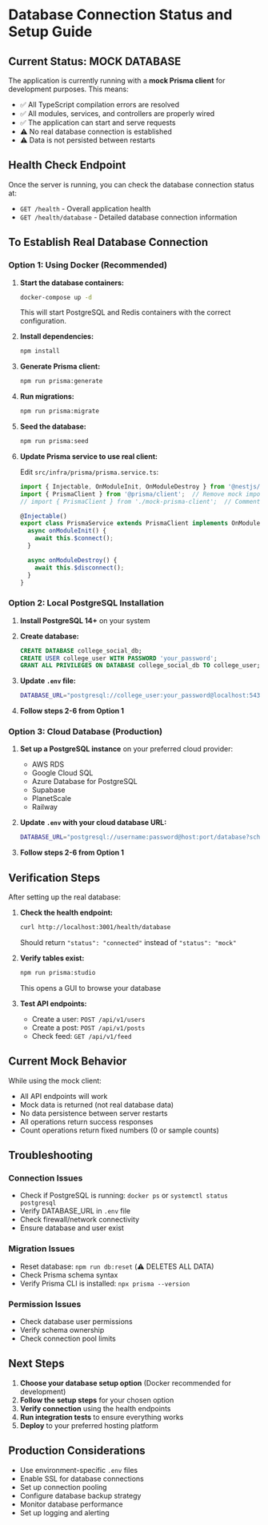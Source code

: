 # Database Connection Status and Setup Guide

## Current Status: MOCK DATABASE

The application is currently running with a **mock Prisma client** for development purposes. This means:

- ✅ All TypeScript compilation errors are resolved
- ✅ All modules, services, and controllers are properly wired
- ✅ The application can start and serve requests
- ⚠️ No real database connection is established
- ⚠️ Data is not persisted between restarts

## Health Check Endpoint

Once the server is running, you can check the database connection status at:
- `GET /health` - Overall application health
- `GET /health/database` - Detailed database connection information

## To Establish Real Database Connection

### Option 1: Using Docker (Recommended)

1. **Start the database containers:**
   ```bash
   docker-compose up -d
   ```
   This will start PostgreSQL and Redis containers with the correct configuration.

2. **Install dependencies:**
   ```bash
   npm install
   ```

3. **Generate Prisma client:**
   ```bash
   npm run prisma:generate
   ```

4. **Run migrations:**
   ```bash
   npm run prisma:migrate
   ```

5. **Seed the database:**
   ```bash
   npm run prisma:seed
   ```

6. **Update Prisma service to use real client:**
   
   Edit `src/infra/prisma/prisma.service.ts`:
   ```typescript
   import { Injectable, OnModuleInit, OnModuleDestroy } from '@nestjs/common';
   import { PrismaClient } from '@prisma/client';  // Remove mock import
   // import { PrismaClient } from './mock-prisma-client';  // Comment this out

   @Injectable()
   export class PrismaService extends PrismaClient implements OnModuleInit, OnModuleDestroy {
     async onModuleInit() {
       await this.$connect();
     }

     async onModuleDestroy() {
       await this.$disconnect();
     }
   }
   ```

### Option 2: Local PostgreSQL Installation

1. **Install PostgreSQL 14+** on your system

2. **Create database:**
   ```sql
   CREATE DATABASE college_social_db;
   CREATE USER college_user WITH PASSWORD 'your_password';
   GRANT ALL PRIVILEGES ON DATABASE college_social_db TO college_user;
   ```

3. **Update `.env` file:**
   ```bash
   DATABASE_URL="postgresql://college_user:your_password@localhost:5432/college_social_db?schema=public"
   ```

4. **Follow steps 2-6 from Option 1**

### Option 3: Cloud Database (Production)

1. **Set up a PostgreSQL instance** on your preferred cloud provider:
   - AWS RDS
   - Google Cloud SQL
   - Azure Database for PostgreSQL
   - Supabase
   - PlanetScale
   - Railway

2. **Update `.env` with your cloud database URL:**
   ```bash
   DATABASE_URL="postgresql://username:password@host:port/database?schema=public"
   ```

3. **Follow steps 2-6 from Option 1**

## Verification Steps

After setting up the real database:

1. **Check the health endpoint:**
   ```bash
   curl http://localhost:3001/health/database
   ```
   Should return `"status": "connected"` instead of `"status": "mock"`

2. **Verify tables exist:**
   ```bash
   npm run prisma:studio
   ```
   This opens a GUI to browse your database

3. **Test API endpoints:**
   - Create a user: `POST /api/v1/users`
   - Create a post: `POST /api/v1/posts`
   - Check feed: `GET /api/v1/feed`

## Current Mock Behavior

While using the mock client:
- All API endpoints will work
- Mock data is returned (not real database data)
- No data persistence between server restarts
- All operations return success responses
- Count operations return fixed numbers (0 or sample counts)

## Troubleshooting

### Connection Issues
- Check if PostgreSQL is running: `docker ps` or `systemctl status postgresql`
- Verify DATABASE_URL in `.env` file
- Check firewall/network connectivity
- Ensure database and user exist

### Migration Issues
- Reset database: `npm run db:reset` (⚠️ DELETES ALL DATA)
- Check Prisma schema syntax
- Verify Prisma CLI is installed: `npx prisma --version`

### Permission Issues
- Check database user permissions
- Verify schema ownership
- Check connection pool limits

## Next Steps

1. **Choose your database setup option** (Docker recommended for development)
2. **Follow the setup steps** for your chosen option
3. **Verify connection** using the health endpoints
4. **Run integration tests** to ensure everything works
5. **Deploy** to your preferred hosting platform

## Production Considerations

- Use environment-specific `.env` files
- Enable SSL for database connections
- Set up connection pooling
- Configure database backup strategy
- Monitor database performance
- Set up logging and alerting
